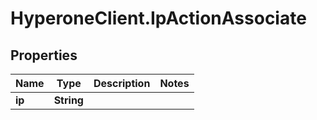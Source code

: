 # HyperoneClient.IpActionAssociate

## Properties

Name | Type | Description | Notes
------------ | ------------- | ------------- | -------------
**ip** | **String** |  | 


